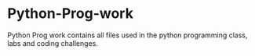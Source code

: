 # Python-Prog-work
Python Prog work contains all files used in the python programming class, labs and coding challenges.
